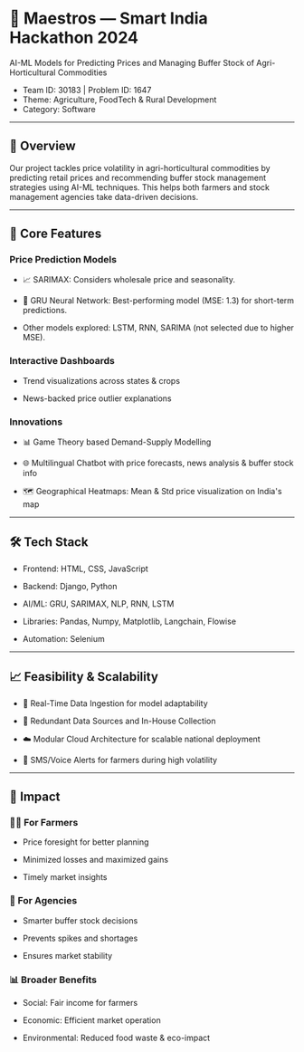 # 🌾 Maestros — Smart India Hackathon 2024
AI-ML Models for Predicting Prices and Managing Buffer Stock of Agri-Horticultural Commodities
- Team ID: 30183 | Problem ID: 1647
- Theme: Agriculture, FoodTech & Rural Development
- Category: Software

---

## 🚀 Overview
Our project tackles price volatility in agri-horticultural commodities by predicting retail prices and recommending buffer stock management strategies using AI-ML techniques. This helps both farmers and stock management agencies take data-driven decisions.

---

## 🧠 Core Features
### Price Prediction Models

- 📈 SARIMAX: Considers wholesale price and seasonality.

- 🧠 GRU Neural Network: Best-performing model (MSE: 1.3) for short-term predictions.

- Other models explored: LSTM, RNN, SARIMA (not selected due to higher MSE).

### Interactive Dashboards

- Trend visualizations across states & crops

- News-backed price outlier explanations

### Innovations

- 📊 Game Theory based Demand-Supply Modelling

- 🌐 Multilingual Chatbot with price forecasts, news analysis & buffer stock info

- 🗺️ Geographical Heatmaps: Mean & Std price visualization on India's map

---

## 🛠️ Tech Stack
- Frontend: HTML, CSS, JavaScript

- Backend: Django, Python

- AI/ML: GRU, SARIMAX, NLP, RNN, LSTM

- Libraries: Pandas, Numpy, Matplotlib, Langchain, Flowise

- Automation: Selenium

---

## 📈 Feasibility & Scalability
- 🔁 Real-Time Data Ingestion for model adaptability

- 🤝 Redundant Data Sources and In-House Collection

- ☁️ Modular Cloud Architecture for scalable national deployment

- 🔔 SMS/Voice Alerts for farmers during high volatility

---

## 🎯 Impact

### 🧑‍🌾 For Farmers
- Price foresight for better planning

- Minimized losses and maximized gains

- Timely market insights

### 🏢 For Agencies
- Smarter buffer stock decisions

- Prevents spikes and shortages

- Ensures market stability

### 📊 Broader Benefits
- Social: Fair income for farmers

- Economic: Efficient market operation

- Environmental: Reduced food waste & eco-impact

